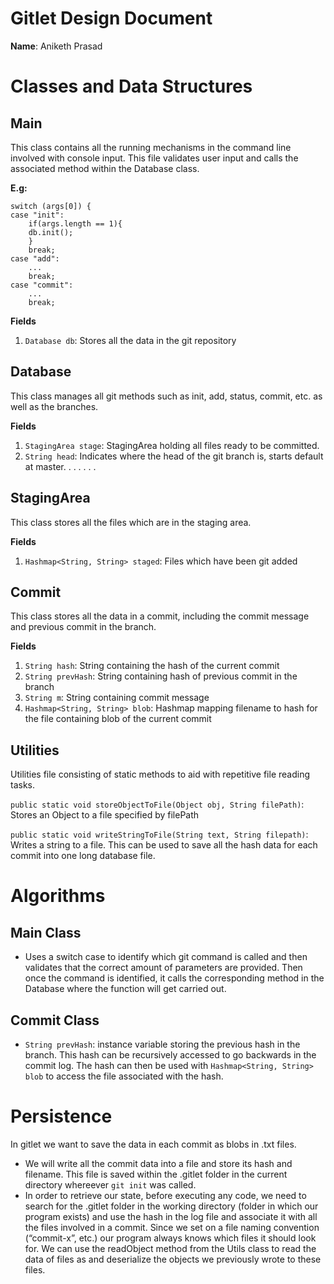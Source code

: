 # Gitlet Design Document

**Name**: Aniketh Prasad

# Classes and Data Structures

## Main

This class contains all the running mechanisms in the command line involved with console input. This file validates user
input and calls the associated method within the Database class.

**E.g:**

    switch (args[0]) {
    case "init":
        if(args.length == 1){
        db.init();
        }
        break;
    case "add":
        ...
        break;
    case "commit":
        ...
        break;

**Fields**

1. `Database db`: Stores all the data in the git repository

## Database

This class manages all git methods such as init, add, status, commit, etc. as well as the branches.

**Fields**

1. `StagingArea stage`: StagingArea holding all files ready to be committed.
2. `String head`: Indicates where the head of the git branch is, starts default at master. . . . . . .

## StagingArea

This class stores all the files which are in the staging area.

**Fields**

1. `Hashmap<String, String> staged`: Files which have been git added

## Commit

This class stores all the data in a commit, including the commit message and previous commit in the branch.

**Fields**

1. `String hash`: String containing the hash of the current commit
2. `String prevHash`: String containing hash of previous commit in the branch
3. `String m`: String containing commit message
4. `Hashmap<String, String> blob`: Hashmap mapping filename to hash for the file containing blob of the current commit

## Utilities

Utilities file consisting of static methods to aid with repetitive file reading tasks.

`public static void storeObjectToFile(Object obj, String filePath)`: Stores an Object to a file specified by filePath

`public static void writeStringToFile(String text, String filepath)`: Writes a string to a file. This can be used to
save all the hash data for each commit into one long database file.

# Algorithms

## Main Class

* Uses a switch case to identify which git command is called and then validates that the correct amount of parameters
  are provided. Then once the command is identified, it calls the corresponding method in the Database where the
  function will get carried out.

## Commit Class

* `String prevHash`: instance variable storing the previous hash in the branch. This hash can be recursively accessed to
  go backwards in the commit log. The hash can then be used with `Hashmap<String, String> blob` to access the file
  associated with the hash.

# Persistence

In gitlet we want to save the data in each commit as blobs in .txt files.

* We will write all the commit data into a file and store its hash and filename. This file is saved within the .gitlet
  folder in the current directory whereever `git init` was called.
* In order to retrieve our state, before executing any code, we need to search for the .gitlet folder in the working
  directory (folder in which our program exists) and use the hash in the log file and associate it with all the files
  involved in a commit. Since we set on a file naming convention (“commit-x”, etc.) our program always knows which files
  it should look for. We can use the readObject method from the Utils class to read the data of files as and deserialize
  the objects we previously wrote to these files.